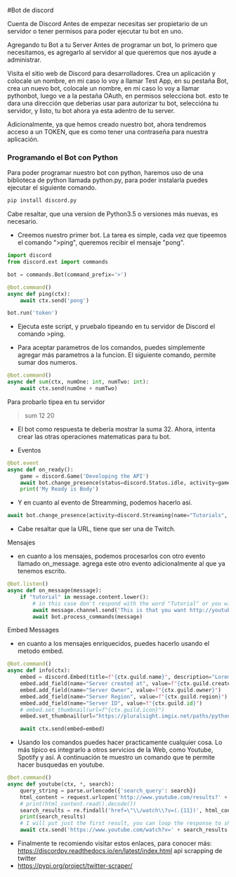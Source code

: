 #Bot de discord

Cuenta de Discord
Antes de empezar necesitas ser propietario de un servidor o tener permisos para poder ejecutar tu bot en uno.

Agregando tu Bot a tu Server
Antes de programar un bot, lo primero que necesitamos, es agregarlo al servidor al que queremos que nos ayude a administrar.

Visita el sitio web de Discord para desarrolladores. Crea un aplicación y colocale un nombre, en mi caso lo voy a llamar Test App, en su pestaña Bot, crea un nuevo bot, colocale un nombre, en mi caso lo voy a llamar pythonbot, luego ve a la pestaña OAuth, en permisos selecciona bot. esto te dara una dirección que deberias usar para autorizar tu bot, seleccióna tu servidor, y listo, tu bot ahora ya esta adentro de tu server.

Adicionalmente, ya que hemos creado nuestro bot, ahora tendremos acceso a un TOKEN, que es como tener una contraseña para nuestra aplicación.

### Programando el Bot con Python
Para poder programar nuestro bot con python, haremos uso de una biblioteca de python llamada python.py, para poder instalarla puedes ejecutar el siguiente comando.
```python
pip install discord.py
```

Cabe resaltar, que una version de Python3.5 o versiones más nuevas, es necesario.

* Creemos nuestro primer bot. La tarea es simple, cada vez que tipeemos el comando ">ping", queremos recibir el mensaje "pong".
```python
import discord
from discord.ext import commands

bot = commands.Bot(command_prefix='>')

@bot.command()
async def ping(ctx):
    await ctx.send('pong')

bot.run('token')
```

* Ejecuta este script, y pruebalo tipeando en tu servidor de Discord el comando >ping.

* Para aceptar parametros de los comandos, puedes simplemente agregar más parametros a la funcion. El siguiente comando, permite sumar dos numeros.

```python
@bot.command()
async def sum(ctx, numOne: int, numTwo: int):
    await ctx.send(numOne + numTwo)
```

Para probarlo tipea en tu servidor

>sum 12 20

* El bot como respuesta te debería mostrar la suma 32. Ahora, intenta crear las otras operaciones matematicas para tu bot.

* Eventos
```python
@bot.event
async def on_ready():
    game = discord.Game('Developing the API')
    await bot.change_presence(status=discord.Status.idle, activity=game)
    print('My Ready is Body')
```

* Y en cuanto al evento de Streamming, podemos hacerlo así.
```python
await bot.change_presence(activity=discord.Streaming(name="Tutorials", url="http://www.twitch.tv/faztgame"))
````

* Cabe resaltar que la URL, tiene que ser una de Twitch.

Mensajes
* en cuanto a los mensajes, podemos procesarlos con otro evento llamado on_message. agrega este otro evento adicionalmente al que ya tenemos escrito.

```python
@bot.listen()
async def on_message(message):
    if "tutorial" in message.content.lower():
        # in this case don't respond with the word "Tutorial" or you will call the on_message event recursively
        await message.channel.send('This is that you want http://youtube.com/fazttech')
        await bot.process_commands(message)
```
Embed Messages
* en cuanto a los mensajes enriquecidos, puedes hacerlo usando el metodo embed.
```python
@bot.command()
async def info(ctx):
    embed = discord.Embed(title=f"{ctx.guild.name}", description="Lorem Ipsum asdasd", timestamp=datetime.datetime.utcnow(), color=discord.Color.blue())
    embed.add_field(name="Server created at", value=f"{ctx.guild.created_at}")
    embed.add_field(name="Server Owner", value=f"{ctx.guild.owner}")
    embed.add_field(name="Server Region", value=f"{ctx.guild.region}")
    embed.add_field(name="Server ID", value=f"{ctx.guild.id}")
    # embed.set_thumbnail(url=f"{ctx.guild.icon}")
    embed.set_thumbnail(url="https://pluralsight.imgix.net/paths/python-7be70baaac.png")

    await ctx.send(embed=embed)
```
* Usando los comandos puedes hacer practicamente cualquier cosa. Lo más tipico es integrarlo a otros servicios de la Web, como Youtube, Spotify y así. A continuación te muestro un comando que te permite hacer busquedas en youtube.
```python
@bot.command()
async def youtube(ctx, *, search):
    query_string = parse.urlencode({'search_query': search})
    html_content = request.urlopen('http://www.youtube.com/results?' + query_string)
    # print(html_content.read().decode())
    search_results = re.findall('href=\"\\/watch\\?v=(.{11})', html_content.read().decode())
    print(search_results)
    # I will put just the first result, you can loop the response to show more results
    await ctx.send('https://www.youtube.com/watch?v=' + search_results[0])
```
* Finalmente te recomiendo visitar estos enlaces, para conocer más:
https://discordpy.readthedocs.io/en/latest/index.html
api scrapping de twitter
* https://pypi.org/project/twitter-scraper/ 